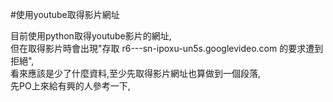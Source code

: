 #使用youtube取得影片網址

目前使用python取得youtube影片的網址,<br>
但在取得影片時會出現"存取 r6---sn-ipoxu-un5s.googlevideo.com 的要求遭到拒絕",<br>
看來應該是少了什麼資料,至少先取得影片網址也算做到一個段落,<br>
先PO上來給有興的人參考一下,<br>

